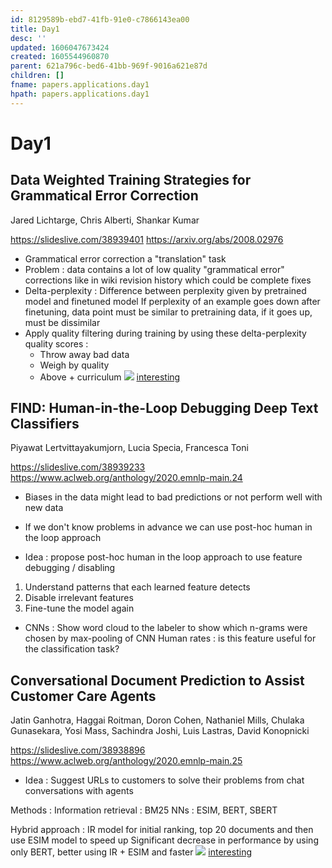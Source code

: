 ```yaml
---
id: 8129589b-ebd7-41fb-91e0-c7866143ea00
title: Day1
desc: ''
updated: 1606047673424
created: 1605544960870
parent: 621a796c-bed6-41bb-969f-9016a621e87d
children: []
fname: papers.applications.day1
hpath: papers.applications.day1
---
```

# Day1

## Data Weighted Training Strategies for Grammatical Error Correction

Jared Lichtarge, Chris Alberti, Shankar Kumar 

<https://slideslive.com/38939401>
<https://arxiv.org/abs/2008.02976>

- Grammatical error correction a "translation" task
- Problem : data contains a lot of low quality "grammatical error" corrections like in wiki revision history which could be complete fixes
- Delta-perplexity : Difference between perplexity given by pretrained model and finetuned model
  If perplexity of an example goes down after finetuning, data point must be similar to pretraining data, if it goes up, must be dissimilar
- Apply quality filtering during training by using these delta-perplexity quality scores :
  - Throw away bad data
  - Weigh by quality
  - Above + curriculum
    ![](emnlp2020-notes/assets/images/2020-11-22-13-15-42.png)
    [interesting](8c716ab6-e253-4b05-8167-ad399382adbb)

## FIND: Human-in-the-Loop Debugging Deep Text Classifiers

Piyawat Lertvittayakumjorn, Lucia Specia, Francesca Toni 

<https://slideslive.com/38939233>
<https://www.aclweb.org/anthology/2020.emnlp-main.24>

- Biases in the data might lead to bad predictions or not perform well with new data

- If we don't know problems in advance we can use post-hoc human in the loop approach

- Idea : propose post-hoc human in the loop approach to use feature debugging / disabling

1. Understand patterns that each learned feature detects
2. Disable irrelevant features
3. Fine-tune the model again

- CNNs : Show word cloud to the labeler to show which n-grams were chosen by max-pooling of CNN
  Human rates : is this feature useful for the classification task?

## Conversational Document Prediction to Assist Customer Care Agents

Jatin Ganhotra, Haggai Roitman, Doron Cohen, Nathaniel Mills, Chulaka Gunasekara, Yosi Mass, Sachindra Joshi, Luis Lastras, David Konopnicki 

<https://slideslive.com/38938896>
<https://www.aclweb.org/anthology/2020.emnlp-main.25>

- Idea : Suggest URLs to customers to solve their problems from chat conversations with agents

Methods :
Information retrieval : BM25
NNs : ESIM, BERT, SBERT

Hybrid approach : IR model for initial ranking, top 20 documents and then use ESIM model to speed up
Significant decrease in performance by using only BERT, better using IR + ESIM and faster
![](emnlp2020-notes/assets/images/2020-11-22-13-15-42.png)
[interesting](8c716ab6-e253-4b05-8167-ad399382adbb)

